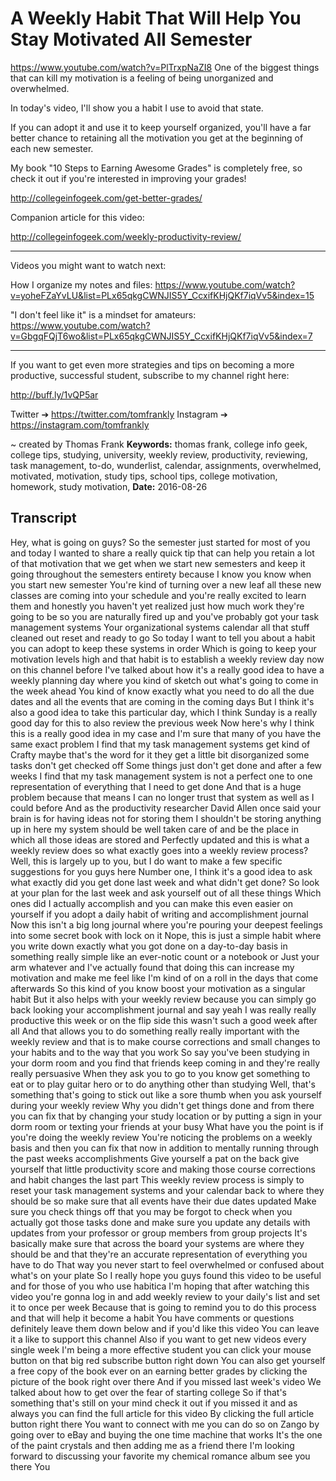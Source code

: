 # A Weekly Habit That Will Help You Stay Motivated All Semester
https://www.youtube.com/watch?v=PlTrxpNaZI8
One of the biggest things that can kill my motivation is a feeling of being unorganized and overwhelmed.

In today's video, I'll show you a habit I use to avoid that state. 

If you can adopt it and use it to keep yourself organized, you'll have a far better chance to retaining all the motivation you get at the beginning of each new semester.

My book "10 Steps to Earning Awesome Grades" is completely free, so check it out if you're interested in improving your grades!

http://collegeinfogeek.com/get-better-grades/

Companion article for this video:

http://collegeinfogeek.com/weekly-productivity-review/

----------

Videos you might want to watch next:

How I organize my notes and files: https://www.youtube.com/watch?v=yoheFZaYvLU&list=PLx65qkgCWNJIS5Y_CcxifKHjQKf7iqVv5&index=15

"I don't feel like it" is a mindset for amateurs: https://www.youtube.com/watch?v=GbgqFQjT6wo&list=PLx65qkgCWNJIS5Y_CcxifKHjQKf7iqVv5&index=7

----------

If you want to get even more strategies and tips on becoming a more productive, successful student, subscribe to my channel right here:

http://buff.ly/1vQP5ar

Twitter ➔ https://twitter.com/tomfrankly
Instagram ➔ https://instagram.com/tomfrankly

~ created by Thomas Frank
**Keywords:** thomas frank, college info geek, college tips, studying, university, weekly review, productivity, reviewing, task management, to-do, wunderlist, calendar, assignments, overwhelmed, motivated, motivation, study tips, school tips, college motivation, homework, study motivation, 
**Date:** 2016-08-26

## Transcript
 Hey, what is going on guys? So the semester just started for most of you and today I wanted to share a really quick tip that can help you retain a lot of that motivation that we get when we start new semesters and keep it going throughout the semesters entirety because I know you know when you start new semester You're kind of turning over a new leaf all these new classes are coming into your schedule and you're really excited to learn them and honestly you haven't yet realized just how much work they're going to be so you are naturally fired up and you've probably got your task management systems Your organizational systems calendar all that stuff cleaned out reset and ready to go So today I want to tell you about a habit you can adopt to keep these systems in order Which is going to keep your motivation levels high and that habit is to establish a weekly review day now on this channel before I've talked about how it's a really good idea to have a weekly planning day where you kind of sketch out what's going to come in the week ahead You kind of know exactly what you need to do all the due dates and all the events that are coming in the coming days But I think it's also a good idea to take this particular day, which I think Sunday is a really good day for this to also review the previous week Now here's why I think this is a really good idea in my case and I'm sure that many of you have the same exact problem I find that my task management systems get kind of Crafty maybe that's the word for it they get a little bit disorganized some tasks don't get checked off Some things just don't get done and after a few weeks I find that my task management system is not a perfect one to one representation of everything that I need to get done And that is a huge problem because that means I can no longer trust that system as well as I could before And as the productivity researcher David Allen once said your brain is for having ideas not for storing them I shouldn't be storing anything up in here my system should be well taken care of and be the place in which all those ideas are stored and Perfectly updated and this is what a weekly review does so what exactly goes into a weekly review process? Well, this is largely up to you, but I do want to make a few specific suggestions for you guys here Number one, I think it's a good idea to ask what exactly did you get done last week and what didn't get done? So look at your plan for the last week and ask yourself out of all these things Which ones did I actually accomplish and you can make this even easier on yourself if you adopt a daily habit of writing and accomplishment journal Now this isn't a big long journal where you're pouring your deepest feelings into some secret book with lock on it Nope, this is just a simple habit where you write down exactly what you got done on a day-to-day basis in something really simple like an ever-notic count or a notebook or Just your arm whatever and I've actually found that doing this can increase my motivation and make me feel like I'm kind of on a roll in the days that come afterwards So this kind of you know boost your motivation as a singular habit But it also helps with your weekly review because you can simply go back looking your accomplishment journal and say yeah I was really really productive this week or on the flip side this wasn't such a good week after all And that allows you to do something really really important with the weekly review and that is to make course corrections and small changes to your habits and to the way that you work So say you've been studying in your dorm room and you find that friends keep coming in and they're really really persuasive When they ask you to go to you know get something to eat or to play guitar hero or to do anything other than studying Well, that's something that's going to stick out like a sore thumb when you ask yourself during your weekly review Why you didn't get things done and from there you can fix that by changing your study location or by putting a sign in your dorm room or texting your friends at your busy What have you the point is if you're doing the weekly review You're noticing the problems on a weekly basis and then you can fix that now in addition to mentally running through the past weeks accomplishments Give yourself a pat on the back give yourself that little productivity score and making those course corrections and habit changes the last part This weekly review process is simply to reset your task management systems and your calendar back to where they should be so make sure that all events have their due dates updated Make sure you check things off that you may be forgot to check when you actually got those tasks done and make sure you update any details with updates from your professor or group members from group projects It's basically make sure that across the board your systems are where they should be and that they're an accurate representation of everything you have to do That way you never start to feel overwhelmed or confused about what's on your plate So I really hope you guys found this video to be useful and for those of you who use habitica I'm hoping that after watching this video you're gonna log in and add weekly review to your daily's list and set it to once per week Because that is going to remind you to do this process and that will help it become a habit You have comments or questions definitely leave them down below and if you'd like this video You can leave it a like to support this channel Also if you want to get new videos every single week I'm being a more effective student you can click your mouse button on that big red subscribe button right down You can also get yourself a free copy of the book ever on an earning better grades by clicking the picture of the book right over there And if you missed last week's video We talked about how to get over the fear of starting college So if that's something that's still on your mind check it out if you missed it and as always you can find the full article for this video By clicking the full article button right there You want to connect with me you can do so on Zango by going over to eBay and buying the one time machine that works It's the one of the paint crystals and then adding me as a friend there I'm looking forward to discussing your favorite my chemical romance album see you there You
